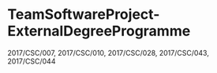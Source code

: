 # TeamSoftwareProject-ExternalDegreeProgramme
2017/CSC/007, 2017/CSC/010, 2017/CSC/028, 2017/CSC/043, 2017/CSC/044
